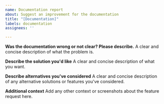 ```yaml
---
name: Documentation report
about: Suggest an improvement for the documentation
title: "[Documentation]"
labels: documentation
assignees: ''

---
```


**Was the documentation wrong or not clear? Please describe.**
A clear and concise description of what the problem is.

**Describe the solution you'd like**
A clear and concise description of what you want.

**Describe alternatives you've considered**
A clear and concise description of any alternative solutions or features you've considered.

**Additional context**
Add any other context or screenshots about the feature request here.
